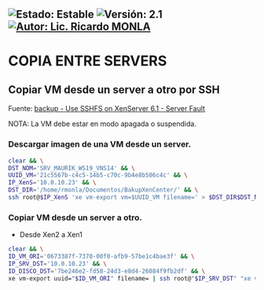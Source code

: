 ![Estado: Estable](https://img.shields.io/badge/Estado-Estable-brightgreen)
![Versión: 2.1](https://img.shields.io/badge/Versión-2.1-blue)
[![Autor: Lic. Ricardo MONLA](https://img.shields.io/badge/Autor-Lic.%20Ricardo%20MONLA-orange)](mailto:rmonla@frlr.utn.edu.ar)
--------------  

# COPIA ENTRE SERVERS

## Copiar VM desde un server a otro por SSH 
Fuente: [backup - Use SSHFS on XenServer 6.1 - Server Fault](https://serverfault.com/questions/493166/use-sshfs-on-xenserver-6-1)

NOTA: La VM debe estar en modo apagada o suspendida.

### Descargar imagen de una VM desde un server.


```bash
clear && \
DST_NOM='SRV_MAURIK_WS19_VNS14' && \
UUID_VM='21c5567b-c4c5-14b5-c70c-9b4e8b506c4c' && \
IP_XenS='10.0.10.23' && \
DST_DIR='/home/rmonla/Documentos/BakupXenCenter/' && \
ssh root@$IP_XenS 'xe vm-export vm=$UUID_VM filename=' > $DST_DIR$DST_NOM.xva
```

### Copiar VM desde un server a otro.

- Desde Xen2 a Xen1

```bash
clear && \
ID_VM_ORI='0673387f-7370-00f0-afb9-57be1c4bae3f' && \
IP_SRV_DST='10.0.10.23' && \
ID_DISCO_DST='7be246e2-fd58-24d3-e8d4-26084f9fb2df' && \
xe vm-export uuid="$ID_VM_ORI" filename= | ssh root@"$IP_SRV_DST" "xe vm-import filename=/dev/stdin sr-uuid=$ID_DISCO_DST"
```
